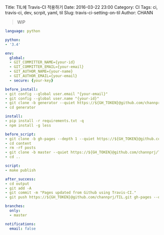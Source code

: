 Title: TIL에 Travis-CI 적용하기
Date: 2016-03-22 23:00
Category: CI
Tags: ci, travis-ci, dev, scrpit, yaml, til
Slug: travis-ci-setting-on-til
Author: CHANN
<!--Summary: -->
> WIP

```yaml
language: python

python:
- '3.4'

env:
  global:
  - GIT_COMMITTER_NAME={your-id}
  - GIT_COMMITTER_EMAIL={your-email}
  - GIT_AUTHOR_NAME={your-name}
  - GIT_AUTHOR_EMAIL={your-email}
  - secure: {your-key}

before_install:
- git config --global user.email "{your-email}"
- git config --global user.name "{your-id}"
- git clone -b generator --quiet https://${GH_TOKEN}@github.com/channprj/TIL.git generator
- cd generator

install:
- pip install -r requirements.txt -q
- npm install -g less

before_script:
- git clone -b gh-pages --depth 1 --quiet https://${GH_TOKEN}@github.com/channprj/TIL.git output
- cd content
- rm -rf posts
- git clone -b master --quiet https://${GH_TOKEN}@github.com/channprj/TIL.git posts
- cd ..

script:
- make publish

after_success:
- cd output
- git add -A
- git commit -m "Pages updated from Github using Travis-CI."
- git push https://${GH_TOKEN}@github.com/channprj/TIL.git gh-pages --quiet

branches:
  only:
  - master

notifications:
  email: false
```